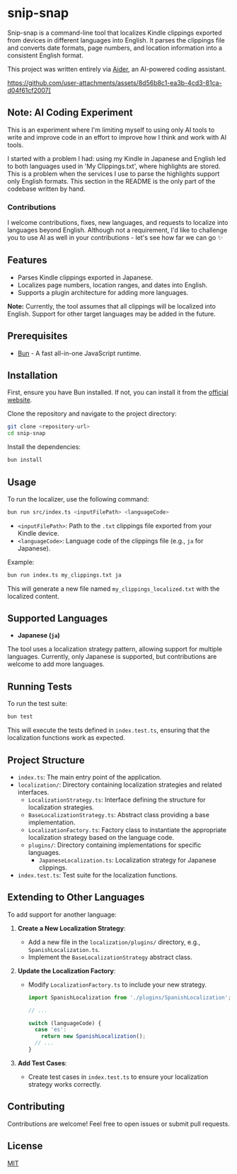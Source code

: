 # snip-snap


Snip-snap is a command-line tool that localizes Kindle clippings exported from devices in different languages into English. It parses the clippings file and converts date formats, page numbers, and location information into a consistent English format.

This project was written entirely via [Aider](https://github.com/paulgauthier/aider), an AI-powered coding assistant.

https://github.com/user-attachments/assets/8d56b8c1-ea3b-4cd3-81ca-d04f61cf2007[


## Note: AI Coding Experiment
This is an experiment where I'm limiting myself to using only AI tools to write and improve code in an effort to improve how I think and work with AI tools.

I started with a problem I had: using my Kindle in Japanese and English led to both languages used in 'My Clippings.txt', where highlights are stored. This is a problem when the services I use to parse the highlights support only English formats. This section in the README is the only part of the codebase written by hand.

### Contributions

I welcome contributions, fixes, new languages, and requests to localize into languages beyond English. Although not a requirement, I'd like to challenge you to use AI as well in your contributions - let's see how far we can go ✨

## Features

- Parses Kindle clippings exported in Japanese.
- Localizes page numbers, location ranges, and dates into English.
- Supports a plugin architecture for adding more languages.

**Note:** Currently, the tool assumes that all clippings will be localized into English. Support for other target languages may be added in the future.

## Prerequisites

- [Bun](https://bun.sh) - A fast all-in-one JavaScript runtime.

## Installation

First, ensure you have Bun installed. If not, you can install it from the [official website](https://bun.sh).

Clone the repository and navigate to the project directory:

```bash
git clone <repository-url>
cd snip-snap
```

Install the dependencies:

```bash
bun install
```

## Usage

To run the localizer, use the following command:

```bash
bun run src/index.ts <inputFilePath> <languageCode>
```

- `<inputFilePath>`: Path to the `.txt` clippings file exported from your Kindle device.
- `<languageCode>`: Language code of the clippings file (e.g., `ja` for Japanese).

Example:

```bash
bun run index.ts my_clippings.txt ja
```

This will generate a new file named `my_clippings_localized.txt` with the localized content.

## Supported Languages

- **Japanese (`ja`)**

The tool uses a localization strategy pattern, allowing support for multiple languages. Currently, only Japanese is supported, but contributions are welcome to add more languages.

## Running Tests

To run the test suite:

```bash
bun test
```

This will execute the tests defined in `index.test.ts`, ensuring that the localization functions work as expected.

## Project Structure

- `index.ts`: The main entry point of the application.
- `localization/`: Directory containing localization strategies and related interfaces.
  - `LocalizationStrategy.ts`: Interface defining the structure for localization strategies.
  - `BaseLocalizationStrategy.ts`: Abstract class providing a base implementation.
  - `LocalizationFactory.ts`: Factory class to instantiate the appropriate localization strategy based on the language code.
  - `plugins/`: Directory containing implementations for specific languages.
    - `JapaneseLocalization.ts`: Localization strategy for Japanese clippings.
- `index.test.ts`: Test suite for the localization functions.

## Extending to Other Languages

To add support for another language:

1. **Create a New Localization Strategy**:

   - Add a new file in the `localization/plugins/` directory, e.g., `SpanishLocalization.ts`.
   - Implement the `BaseLocalizationStrategy` abstract class.

2. **Update the Localization Factory**:

   - Modify `LocalizationFactory.ts` to include your new strategy.

     ```typescript
     import SpanishLocalization from './plugins/SpanishLocalization';

     // ...

     switch (languageCode) {
       case 'es':
         return new SpanishLocalization();
       // ...
     }
     ```

3. **Add Test Cases**:

   - Create test cases in `index.test.ts` to ensure your localization strategy works correctly.

## Contributing

Contributions are welcome! Feel free to open issues or submit pull requests.

## License

[MIT](LICENSE)


